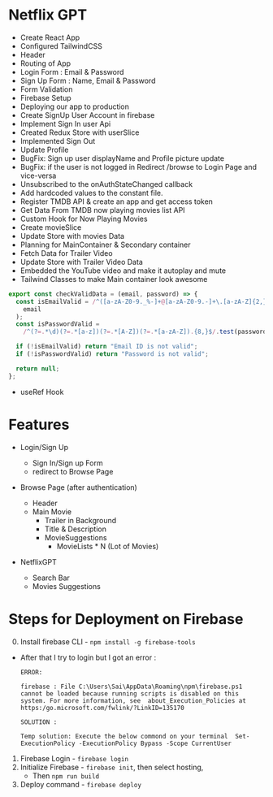 # Netflix GPT

- Create React App
- Configured TailwindCSS
- Header
- Routing of App
- Login Form : Email & Password
- Sign Up Form : Name, Email & Password
- Form Validation
- Firebase Setup
- Deploying our app to production
- Create SignUp User Account in firebase
- Implement Sign In user Api
- Created Redux Store with userSlice
- Implemented Sign Out
- Update Profile
- BugFix: Sign up user displayName and Profile picture update
- BugFix: if the user is not logged in Redirect /browse to Login Page and vice-versa
- Unsubscribed to the onAuthStateChanged callback
- Add hardcoded values to the constant file.
- Register TMDB API & create an app and get access token
- Get Data From TMDB now playing movies list API
- Custom Hook for Now Playing Movies
- Create movieSlice
- Update Store with movies Data
- Planning for MainContainer & Secondary container
- Fetch Data for Trailer Video
- Update Store with Trailer Video Data
- Embedded the YouTube video and make it autoplay and mute
- Tailwind Classes to make Main container look awesome



```jsx
export const checkValidData = (email, password) => {
  const isEmailValid = /^([a-zA-Z0-9._%-]+@[a-zA-Z0-9.-]+\.[a-zA-Z]{2,})$/.test(
    email
  );
  const isPasswordValid =
    /^(?=.*\d)(?=.*[a-z])(?=.*[A-Z])(?=.*[a-zA-Z]).{8,}$/.test(password);

  if (!isEmailValid) return "Email ID is not valid";
  if (!isPasswordValid) return "Password is not valid";

  return null;
};
```

- useRef Hook

# Features

- Login/Sign Up

  - Sign In/Sign up Form
  - redirect to Browse Page

- Browse Page (after authentication)

  - Header
  - Main Movie
    - Trailer in Background
    - Title & Description
    - MovieSuggestions
      - MovieLists \* N (Lot of Movies)

- NetflixGPT
  - Search Bar
  - Movies Suggestions

# Steps for Deployment on Firebase

0. Install firebase CLI - `npm install -g firebase-tools`

- After that I try to login but I got an error :

  `ERROR:`

  `firebase : File C:\Users\Sai\AppData\Roaming\npm\firebase.ps1 cannot be loaded because running scripts is disabled on this system. For more information, see 
about_Execution_Policies at https:/go.microsoft.com/fwlink/?LinkID=135170`

  `SOLUTION :`

  `Temp solution: Execute the below commond on your terminal 
  Set-ExecutionPolicy -ExecutionPolicy Bypass -Scope CurrentUser`

1. Firebase Login - `firebase login`
2. Initialize Firebase - `firebase init`, then select hosting,
   - Then `npm run build`
3. Deploy command - `firebase deploy`
